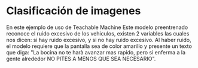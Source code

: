 # Clasificación de imagenes

En este ejemplo de uso de Teachable Machine
Este modelo preentrenado reconoce el ruido excesivo de los vehiculos, existen 2 variables las cuales nos dicen: si hay ruido excesivo, y si no hay ruido excesivo. Al haber ruido, el modelo requiere que la pantalla sea de color amarillo y presente un texto que diga: "La bocina no te harà avanzar mas rapido, pero si enferma a la gente alrededor NO PITES A MENOS QUE SEA NECESARIO".  